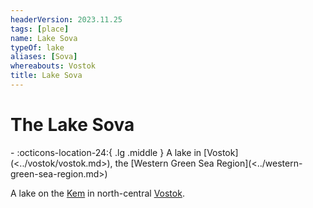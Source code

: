 ```yaml
---
headerVersion: 2023.11.25
tags: [place]
name: Lake Sova
typeOf: lake
aliases: [Sova]
whereabouts: Vostok
title: Lake Sova
---
```

# The Lake Sova
<div class="grid cards ext-narrow-margin ext-one-column" markdown>
-    :octicons-location-24:{ .lg .middle } A lake in [Vostok](<../vostok/vostok.md>), the [Western Green Sea Region](<../western-green-sea-region.md>)  
</div>


A lake on the [Kem](<./kem.md>) in north-central [Vostok](<../vostok/vostok.md>).